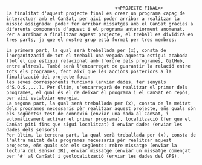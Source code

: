                                             <<PROJECTE FINAL>>
    La finalitat d'aquest projecte final és crear un programa capaç de interactuar amb el CanSat, per així poder arribar a realitzar la missió assignada: poder fer arribar missatges amb el CanSat gràcies a diferents components d'aquest i el programa anteriorment anomenat.
    Per a arribar a finalitzar aquest projecte, el treball es dividirà en tres parts, ja que el nostre grup està format per tres membres:
    
    La primera part, la qual serà treballada per (x), consta de l'organització de tot el treball una vegada aquesta estigui acabada (tot el que estigui relacionat amb l'ordre dels programes, GitHub, entre altres). També serà l'encarregat de guarantir la relació entre tots els programes, fent així que les accions posteriors a la finalització del projecte facin 
    les seves corresponents funcions (enviar dades, fer senyals d'S.O.S.,...). Per últim, s'encarregarà de realitzar el primer dels programes, el qual és el de deixar el programa i el CanSat en repòs, per així estalviar energia.
    La segona part, la qual serà treballada per (x), consta de la meitat dels programes necessaris pèr realitzar aquest projecte, eñs quals són els següents: test de connexió (enviar una dada al CanSat, i automàticament activar el primer programa), localització (fer que el CanSat piti fins que sigui localitzat) i enviar dades (enviar les dades dels sensors).
    Per últim, la tercera part, la qual serà treballada per (x), consta de l'altra meitat dels programes necessaris pèr realitzar aquest projecte, eñs quals són els següents: rebre missatge (enviar la lectura del sensor IR), enviar missatge (enviar un missatge començat per '#' al CanSat) i geolocalització (enviar les dades del GPS).
